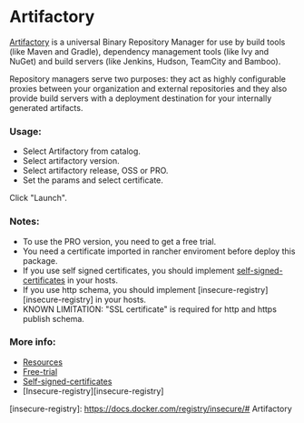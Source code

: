 # Artifactory 
	
[Artifactory][artifactory] is a universal Binary Repository Manager for use by build tools (like Maven and Gradle), 
dependency management tools (like Ivy and NuGet) and build servers (like Jenkins, Hudson, TeamCity and Bamboo).
 
Repository managers serve two purposes: they act as highly configurable proxies between your organization and 
external repositories and they also provide build servers with a deployment destination for your internally 
generated artifacts.

### Usage:

 - Select Artifactory from catalog. 
 - Select artifactory version. 
 - Select artifactory release, OSS or PRO.
 - Set the params and select certificate.

 Click "Launch".

### Notes:

- To use the PRO version, you need to get a free trial.
- You need a certificate imported in rancher enviroment before deploy this package. 
- If you use self signed certificates, you should implement [self-signed-certificates][using-self-signed-certificates] in your hosts.
- If you use http schema, you should implement [insecure-registry][insecure-registry] in your hosts.
- KNOWN LIMITATION: "SSL certificate" is required for http and https publish schema.


### More info:

- [Resources][artifactory-resources]
- [Free-trial][artifactory-trial]
- [Self-signed-certificates][using-self-signed-certificates]
- [Insecure-registry][insecure-registry]


[artifactory]: https://www.jfrog.com/artifactory/
[artifactory-resources]: https://www.jfrog.com/support-service/resources/
[artifactory-trial]: https://www.jfrog.com/artifactory/free-trial/
[using-self-signed-certificates]: https://docs.docker.com/registry/insecure/#using-self-signed-certificates
[insecure-registry]: https://docs.docker.com/registry/insecure/# Artifactory 
	
